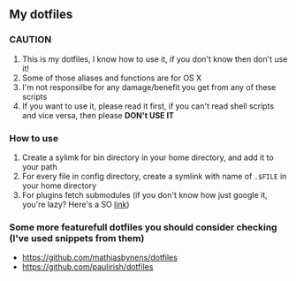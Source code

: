 ## My dotfiles

### CAUTION ###

1. This is my dotfiles, I know how to use it, if you don't know then don't use it!
2. Some of those aliases and functions are for OS X
3. I'm not responsilbe for any damage/benefit you get from any of these scripts
4. If you want to use it, please read it first, if you can't read shell scripts and vice versa, then please **DON't USE IT**

### How to use

1. Create a sylimk for bin directory in your home directory, and add it to your path
2. For every file in config directory, create a symlink with name of `.$FILE` in your home directory
3. For plugins fetch submodules (if you don't know how just google it, you're lazy? Here's a SO [link](https://stackoverflow.com/questions/1030169/easy-way-pull-latest-of-all-submodules))

### Some more featurefull dotfiles you should consider checking (I've used snippets from them)

* https://github.com/mathiasbynens/dotfiles
* https://github.com/paulirish/dotfiles

